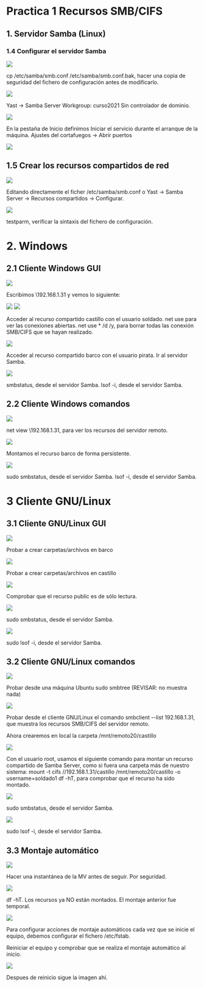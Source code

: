 # Practica 1 Recursos SMB/CIFS

## 1. Servidor Samba (Linux)
### 1.4 Configurar el servidor Samba
![](https://github.com/DAVIDQR22/add20-21-david-quintero/blob/master/U2/Practica1/Recursos-SMB-CIFS/imagenes/samba2.png)

cp /etc/samba/smb.conf /etc/samba/smb.conf.bak, hacer una copia de seguridad del fichero de configuración antes de modificarlo.

![](https://github.com/DAVIDQR22/add20-21-david-quintero/blob/master/U2/Practica1/Recursos-SMB-CIFS/imagenes/samba1.4-1.png)

Yast -> Samba Server
Workgroup: curso2021
Sin controlador de dominio.

![](https://github.com/DAVIDQR22/add20-21-david-quintero/blob/master/U2/Practica1/Recursos-SMB-CIFS/imagenes/samba1.4-2.png)

En la pestaña de Inicio definimos
Iniciar el servicio durante el arranque de la máquina.
Ajustes del cortafuegos -> Abrir puertos

![](https://github.com/DAVIDQR22/add20-21-david-quintero/blob/master/U2/Practica1/Recursos-SMB-CIFS/imagenes/samba1.4-3.png)

## 1.5 Crear los recursos compartidos de red
![](https://github.com/DAVIDQR22/add20-21-david-quintero/blob/master/U2/Practica1/Recursos-SMB-CIFS/imagenes/samba1.5-1.PNG)

Editando directamente el ficher /etc/samba/smb.conf o 
Yast -> Samba Server -> Recursos compartidos -> Configurar.

![](https://github.com/DAVIDQR22/add20-21-david-quintero/blob/master/U2/Practica1/Recursos-SMB-CIFS/imagenes/samba1.5-2.PNG)

testparm, verificar la sintaxis del fichero de configuración.

# 2. Windows
## 2.1 Cliente Windows GUI
![](https://github.com/DAVIDQR22/add20-21-david-quintero/blob/master/U2/Practica1/Recursos-SMB-CIFS/imagenes/samba2.1-1.PNG)

Escribimos \\192.168.1.31 y vemos lo siguiente:

![](https://github.com/DAVIDQR22/add20-21-david-quintero/blob/master/U2/Practica1/Recursos-SMB-CIFS/imagenes/samba2.1-2.PNG)
![](https://github.com/DAVIDQR22/add20-21-david-quintero/blob/master/U2/Practica1/Recursos-SMB-CIFS/imagenes/samba2.1-3.PNG)

Acceder al recurso compartido castillo con el usuario soldado.
net use para ver las conexiones abiertas.
net use * /d /y, para borrar todas las conexión SMB/CIFS que se hayan realizado.

![](https://github.com/DAVIDQR22/add20-21-david-quintero/blob/master/U2/Practica1/Recursos-SMB-CIFS/imagenes/samba2.1-5.PNG)

Acceder al recurso compartido barco con el usuario pirata.
Ir al servidor Samba.

![](https://github.com/DAVIDQR22/add20-21-david-quintero/blob/master/U2/Practica1/Recursos-SMB-CIFS/imagenes/samba2.1-4.PNG)

smbstatus, desde el servidor Samba.
lsof -i, desde el servidor Samba.


## 2.2 Cliente Windows comandos
![](https://github.com/DAVIDQR22/add20-21-david-quintero/blob/master/U2/Practica1/Recursos-SMB-CIFS/imagenes/enviar2.2-1.PNG)

net view \\192.168.1.31, para ver los recursos del servidor remoto.

![](https://github.com/DAVIDQR22/add20-21-david-quintero/blob/master/U2/Practica1/Recursos-SMB-CIFS/imagenes/enviar2.2-2.PNG)

Montamos el recurso barco de forma persistente.

![](https://github.com/DAVIDQR22/add20-21-david-quintero/blob/master/U2/Practica1/Recursos-SMB-CIFS/imagenes/enviar2.2-3.PNG)

sudo smbstatus, desde el servidor Samba.
lsof -i, desde el servidor Samba.

# 3 Cliente GNU/Linux
## 3.1 Cliente GNU/Linux GUI

![](https://github.com/DAVIDQR22/add20-21-david-quintero/blob/master/U2/Practica1/Recursos-SMB-CIFS/imagenes/samba3.1-2.PNG)

Probar a crear carpetas/archivos en barco

![](https://github.com/DAVIDQR22/add20-21-david-quintero/blob/master/U2/Practica1/Recursos-SMB-CIFS/imagenes/samba3.1-3.PNG)

Probar a crear carpetas/archivos en castillo

![](https://github.com/DAVIDQR22/add20-21-david-quintero/blob/master/U2/Practica1/Recursos-SMB-CIFS/imagenes/samba3.1-4.PNG)

Comprobar que el recurso public es de sólo lectura.

![](https://github.com/DAVIDQR22/add20-21-david-quintero/blob/master/U2/Practica1/Recursos-SMB-CIFS/imagenes/samba3.1-5.PNG)

sudo smbstatus, desde el servidor Samba.

![](https://github.com/DAVIDQR22/add20-21-david-quintero/blob/master/U2/Practica1/Recursos-SMB-CIFS/imagenes/samba3.1-6.PNG)

sudo lsof -i, desde el servidor Samba.

## 3.2 Cliente GNU/Linux comandos

![](https://github.com/DAVIDQR22/add20-21-david-quintero/blob/master/U2/Practica1/Recursos-SMB-CIFS/imagenes/samba3.2-1.PNG)

Probar desde una máquina Ubuntu sudo smbtree (REVISAR: no muestra nada)


![](https://github.com/DAVIDQR22/add20-21-david-quintero/blob/master/U2/Practica1/Recursos-SMB-CIFS/imagenes/samba3.2-2.PNG)

Probar desde el cliente GNU/Linux el comando smbclient --list 192.168.1.31, 
que muestra los recursos SMB/CIFS del servidor remoto.

Ahora crearemos en local la carpeta /mnt/remoto20/castillo

![](https://github.com/DAVIDQR22/add20-21-david-quintero/blob/master/U2/Practica1/Recursos-SMB-CIFS/imagenes/samba3.2-3.PNG)

Con el usuario root, usamos el siguiente comando para montar un recurso compartido de Samba Server, como si fuera una carpeta más de nuestro sistema: mount -t cifs //192.168.1.31/castillo /mnt/remoto20/castillo -o username=soldado1
df -hT, para comprobar que el recurso ha sido montado.

![](https://github.com/DAVIDQR22/add20-21-david-quintero/blob/master/U2/Practica1/Recursos-SMB-CIFS/imagenes/samba3.2-4.PNG)

sudo smbstatus, desde el servidor Samba.

![](https://github.com/DAVIDQR22/add20-21-david-quintero/blob/master/U2/Practica1/Recursos-SMB-CIFS/imagenes/samba3.2-5.PNG)

sudo lsof -i, desde el servidor Samba.

## 3.3 Montaje automático

![](https://github.com/DAVIDQR22/add20-21-david-quintero/blob/master/U2/Practica1/Recursos-SMB-CIFS/imagenes/samba3.3-1.PNG)

Hacer una instantánea de la MV antes de seguir. Por seguridad.

![](https://github.com/DAVIDQR22/add20-21-david-quintero/blob/master/U2/Practica1/Recursos-SMB-CIFS/imagenes/samba3.3-2.PNG)

df -hT. Los recursos ya NO están montados. El montaje anterior fue temporal.

![](https://github.com/DAVIDQR22/add20-21-david-quintero/blob/master/U2/Practica1/Recursos-SMB-CIFS/imagenes/samba3.3-3.PNG)

Para configurar acciones de montaje automáticos cada vez que se inicie el equipo, debemos configurar el fichero /etc/fstab.

Reiniciar el equipo y comprobar que se realiza el montaje automático al inicio.

![](https://github.com/DAVIDQR22/add20-21-david-quintero/blob/master/U2/Practica1/Recursos-SMB-CIFS/imagenes/samba3.3-4.PNG)

Despues de reinicio sigue la imagen ahí.
